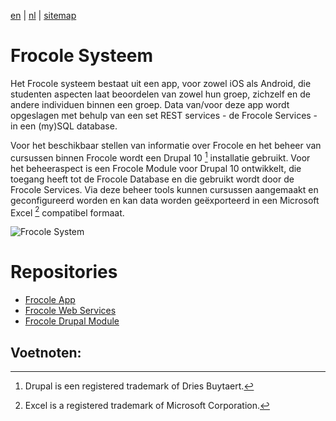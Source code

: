 [en](/en/frocole_system) | [nl](/nl/frocole_system) | [sitemap](/nl/sitemap)

# Frocole Systeem

Het Frocole systeem bestaat uit een app, voor zowel iOS als Android, die studenten aspecten laat beoordelen van zowel hun groep, zichzelf en de andere individuen binnen een groep. Data van/voor deze app wordt opgeslagen met behulp van een set REST services - de Frocole Services - in een (my)SQL database.

Voor het beschikbaar stellen van informatie over Frocole en het beheer van cursussen binnen Frocole wordt een Drupal 10 [^1] installatie gebruikt. Voor het beheeraspect is een Frocole Module voor Drupal 10 ontwikkelt, die toegang heeft tot de Frocole Database en die gebruikt wordt door de Frocole Services. Via deze beheer tools kunnen cursussen aangemaakt en geconfigureerd worden en kan data worden geëxporteerd in een Microsoft Excel [^2] compatibel formaat.

![Frocole System](https://user-images.githubusercontent.com/1768983/161252485-51f02963-ed1a-435f-bd8a-c7144a88be7b.png)

# Repositories

- [Frocole App](https://github.com/Frocole/Frocole_App)
- [Frocole Web Services](https://github.com/Frocole/Frocole_Services)
- [Frocole Drupal Module](https://github.com/Frocole/Frocole_Module)

## Voetnoten:
[^1]: Drupal is een registered trademark of Dries Buytaert.
[^2]: Excel is a registered trademark of Microsoft Corporation.
